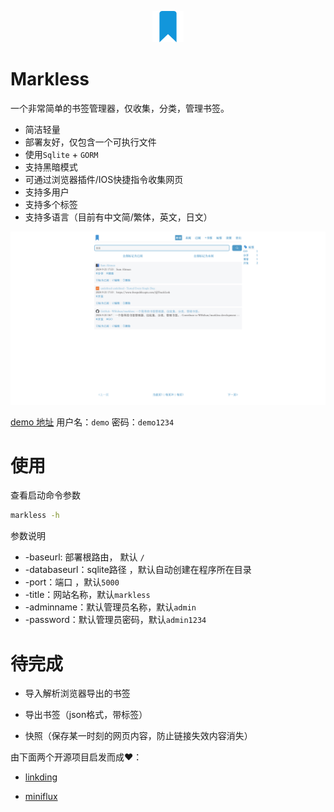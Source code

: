 

<p align="center"><img style="width:50px" src="./assets/static/img/markless.png" /></p>

Markless
===

一个非常简单的书签管理器，仅收集，分类，管理书签。

* 简洁轻量
* 部署友好，仅包含一个可执行文件
* 使用`Sqlite` + `GORM`
* 支持黑暗模式
* 可通过浏览器插件/IOS快捷指令收集网页
* 支持多用户
* 支持多个标签
* 支持多语言（目前有中文简/繁体，英文，日文）



![](./example/index.png)

[demo 地址](https://wsh233.cn/webapp/markless)  用户名：`demo` 密码：`demo1234`

使用
===

查看启动命令参数

```bash
markless -h
```

参数说明

* -baseurl: 部署根路由， 默认 `/`
* -databaseurl：sqlite路径 ，默认自动创建在程序所在目录
* -port：端口 ，默认`5000`
* -title：网站名称，默认`markless`
* -adminname：默认管理员名称，默认`admin`
* -password：默认管理员密码，默认`admin1234`

待完成
===

* 导入解析浏览器导出的书签

* 导出书签（json格式，带标签）
* 快照（保存某一时刻的网页内容，防止链接失效内容消失）



由下面两个开源项目启发而成❤️：

* [linkding](https://github.com/sissbruecker/linkding)

* [miniflux](https://github.com/miniflux/v2)
